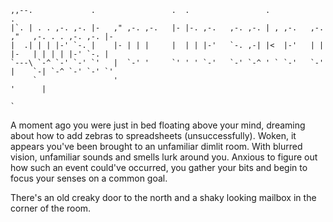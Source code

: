 ```DarkMagenta
,,--.             .                 .  .                 .                                  .  
|`. | . . ,-. ,-. |-   ," ,-. ,-.   |- |-. ,-.   ,-. ,-. | , ,-.   ,-. ,"   ,-. . . ,-. ,-. |- 
|  .| | | |-' `-. |    |- | | |     |  | | |-'   `-. ,-| |<  |-'   | | |-   | | | | |-' `-. |  
`---\ `-^ `-' `-' `'   |  `-' '     `' ' ' `-'   `-' `-^ ' ` `-'   `-' |    `-| `-^ `-' `-' `' 
     `                 '                                               '      |                
                                                                              `                
```

A moment ago you were just in bed floating above your mind, dreaming about how to add zebras to spreadsheets (unsuccessfully).  Woken, it appears you've been brought to an unfamiliar dimlit room. With blurred vision, unfamiliar sounds and smells lurk around you. Anxious to figure out how such an event could've occurred, you gather your bits and begin to focus your senses on a common goal.

There's an old creaky door to the north and a shaky looking mailbox in the corner of the room.
